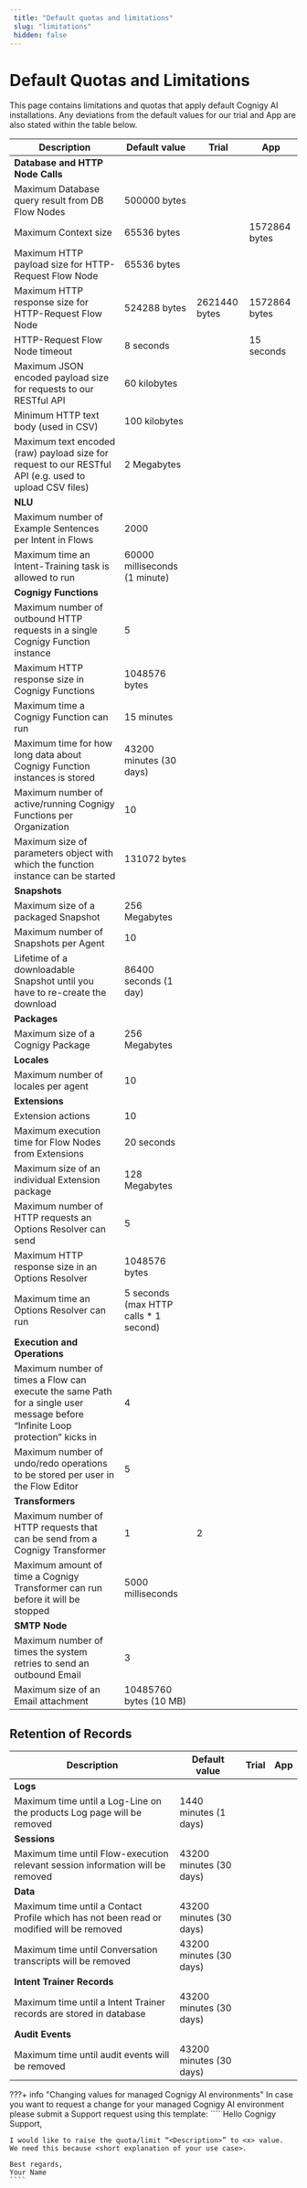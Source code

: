```yaml
---
 title: "Default quotas and limitations" 
 slug: "limitations" 
 hidden: false 
---
```


# Default Quotas and Limitations

This page contains limitations and quotas that apply default Cognigy AI installations. Any deviations from the default values for our trial and App are also stated within the table below. 

|Description|Default value|Trial|App|
|--|--|--|--|
|**Database and HTTP Node Calls** |||
|Maximum Database query result from DB Flow Nodes |500000 bytes |||
|Maximum Context size|65536 bytes||1572864 bytes|
|Maximum HTTP payload size for HTTP-Request Flow Node | 65536 bytes| |
|Maximum HTTP response size for HTTP-Request Flow Node |524288 bytes |2621440 bytes |1572864 bytes |
|HTTP-Request Flow Node timeout |8 seconds ||15 seconds |
|Maximum JSON encoded payload size for requests to our RESTful API|60 kilobytes |||
|Minimum HTTP text body (used in CSV) |100 kilobytes |||
|Maximum text encoded (raw) payload size for request to our RESTful API (e.g. used to upload CSV files) |2 Megabytes |||
|**NLU** |||
|Maximum number of Example Sentences per Intent in Flows |2000 |||
|Maximum time an Intent-Training task is allowed to run |60000 milliseconds (1 minute) |||
|**Cognigy Functions** |||
|Maximum number of outbound HTTP requests in a single Cognigy Function instance |5||| 
|Maximum HTTP response size in Cognigy Functions |1048576 bytes |||
|Maximum time a Cognigy Function can run |15 minutes |||
|Maximum time for how long data about Cognigy Function instances is stored |43200 minutes (30 days) |||
|Maximum number of active/running Cognigy Functions per Organization |10 |||
|Maximum size of parameters object with which the function instance can be started |131072 bytes |||
|**Snapshots** |||
|Maximum size of a packaged Snapshot |256 Megabytes |||
|Maximum number of Snapshots per Agent |10|||
|Lifetime of a downloadable Snapshot until you have to re-create the download| 86400 seconds (1 day) |||
|**Packages** |||
|Maximum size of a Cognigy Package |256 Megabytes |||
|**Locales** |||
|Maximum number of locales per agent |10 |||
|**Extensions** |||
|Extension actions |10 |||
|Maximum execution time for Flow Nodes from Extensions |20 seconds |||
|Maximum size of an individual Extension package | 128 Megabytes ||||Maximum size for the File-System based cache for executing extensions | 512 Megabytes |||
|Maximum number of HTTP requests an Options Resolver can send |5|||
|Maximum HTTP response size in an Options Resolver |1048576 bytes |||
|Maximum time an Options Resolver can run |5 seconds (max HTTP calls * 1 second) |||
|**Execution and Operations** |||
|Maximum number of times a Flow can execute the same Path for a single user message before “Infinite Loop protection” kicks in |4|||
|Maximum number of undo/redo operations to be stored per user in the Flow Editor |5|||
|**Transformers** |||
|Maximum number of HTTP requests that can be send from a Cognigy Transformer  |1|2 ||
|Maximum amount of time a Cognigy Transformer can run before it will be stopped |5000 milliseconds |||
|**SMTP Node** |||
|Maximum number of times the system retries to send an outbound Email |3 |||
|Maximum size of an Email attachment |10485760 bytes (10 MB) |||

## Retention of Records

|Description|Default value|Trial|App|
|--|--|--|--|
|**Logs** |||
|Maximum time until a Log-Line on the products Log page will be removed |1440 minutes (1 days) |||
|**Sessions** |||
|Maximum time until Flow-execution relevant session information will be removed |43200 minutes (30 days) |||
|**Data** |||
|Maximum time until a Contact Profile which has not been read or modified will be removed |43200 minutes (30 days) |||
|Maximum time until Conversation transcripts will be removed |43200 minutes (30 days) |||
|**Intent Trainer Records** |||
|Maximum time until a Intent Trainer records are stored in database|43200 minutes (30 days) |||
|**Audit Events** |||
|Maximum time until audit events will be removed |43200 minutes (30 days) |||

???+ info "Changing values for managed Cognigy AI environments"
    In case you want to request a change for your managed Cognigy  AI environment please submit a Support request using this template: 
    ````
    Hello Cognigy Support, 

    I would like to raise the quota/limit “<Description>” to <x> value.  
    We need this because <short explanation of your use case>. 
 
    Best regards, 
    Your Name 
    ````

 